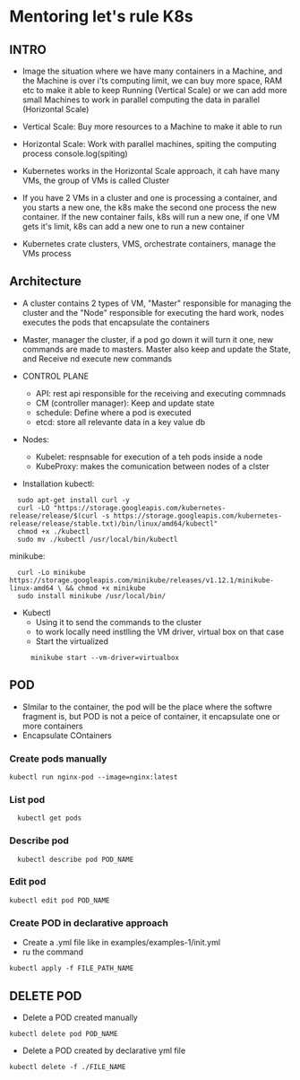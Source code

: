 # Mentoring let's rule K8s

## INTRO
- Image the situation where we have many containers in a Machine, and the Machine is over i'ts computing limit, we can buy more space, RAM etc to make it able to keep Running (Vertical Scale) or we can add more small Machines to work in parallel computing the data in parallel (Horizontal Scale)

- Vertical Scale: Buy more resources to a Machine to make it able to run

- Horizontal Scale: Work with parallel machines, spiting the computing process
console.log(spiting)

- Kubernetes works in the Horizontal Scale approach, it cah have many VMs, the group of VMs is called Cluster
- If you have 2 VMs in a cluster and one is processing a container, and you starts a new one, the k8s make the second one process the new container. If the new container fails, k8s will run a new one, if one VM gets it's limit, k8s can add a new one to run a new container


- Kubernetes crate clusters, VMS, orchestrate containers, manage the VMs process


## Architecture
- A cluster contains 2 types of VM, "Master" responsible for managing the cluster and the "Node" responsible for executing the hard work, nodes executes the pods that encapsulate the containers

- Master, manager the cluster, if a pod go down it will turn it one, new commands are made to masters. Master also keep and update the State, and Receive nd execute new commands

- CONTROL PLANE
  - API: rest api responsible for the receiving and executing commnads
  - CM (controller manager):  Keep and update state
  - schedule: Define where a pod is executed
  - etcd: store all relevante data in a key value db

- Nodes: 
  - Kubelet: respnsable for execution of a teh pods inside a node
  - KubeProxy: makes the comunication between nodes  of a clster

- Installation
kubectl:

```
  sudo apt-get install curl -y
  curl -LO "https://storage.googleapis.com/kubernetes-release/release/$(curl -s https://storage.googleapis.com/kubernetes-release/release/stable.txt)/bin/linux/amd64/kubectl"
  chmod +x ./kubectl
  sudo mv ./kubectl /usr/local/bin/kubectl
```
minikube:
```
  curl -Lo minikube https://storage.googleapis.com/minikube/releases/v1.12.1/minikube-linux-amd64 \ && chmod +x minikube
  sudo install minikube /usr/local/bin/
```

- Kubectl
  - Using it to send the commands to the cluster
  - to work locally need instlling the VM driver, virtual box on that case
  - Start the virtualized
  ```
    minikube start --vm-driver=virtualbox
  ```


## POD
- SImilar to the container, the pod will be the place where the softwre fragment is, but POD is not a peice of container, it encapsulate one or more containers 
- Encapsulate COntainers


### Create pods manually 
```
kubectl run nginx-pod --image=nginx:latest
```
### List pod
```
  kubectl get pods
```
### Describe pod
```
  kubectl describe pod POD_NAME
```
### Edit pod
```
kubectl edit pod POD_NAME
```


### Create POD in declarative approach
- Create a .yml file like in examples/examples-1/init.yml
- ru the command
```
kubectl apply -f FILE_PATH_NAME
```

## DELETE POD
- Delete a POD created manually
```
kubectl delete pod POD_NAME
```
- Delete a POD created by declarative yml file

```
kubectl delete -f ./FILE_NAME
```
